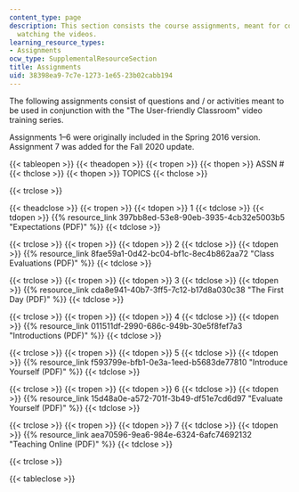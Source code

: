 ```yaml
---
content_type: page
description: This section consists the course assignments, meant for completion after
  watching the videos.
learning_resource_types:
- Assignments
ocw_type: SupplementalResourceSection
title: Assignments
uid: 38398ea9-7c7e-1273-1e65-23b02cabb194
---
```


The following assignments consist of questions and / or activities meant to be used in conjunction with the "The User-friendly Classroom" video training series.

Assignments 1–6 were originally included in the Spring 2016 version. Assignment 7 was added for the Fall 2020 update.

{{< tableopen >}}
{{< theadopen >}}
{{< tropen >}}
{{< thopen >}}
ASSN #
{{< thclose >}}
{{< thopen >}}
TOPICS
{{< thclose >}}

{{< trclose >}}

{{< theadclose >}}
{{< tropen >}}
{{< tdopen >}}
1
{{< tdclose >}}
{{< tdopen >}}
{{% resource_link 397bb8ed-53e8-90eb-3935-4cb32e5003b5 "Expectations (PDF)" %}}
{{< tdclose >}}

{{< trclose >}}
{{< tropen >}}
{{< tdopen >}}
2
{{< tdclose >}}
{{< tdopen >}}
{{% resource_link 8fae59a1-0d42-bc04-bf1c-8ec4b862aa72 "Class Evaluations (PDF)" %}}
{{< tdclose >}}

{{< trclose >}}
{{< tropen >}}
{{< tdopen >}}
3
{{< tdclose >}}
{{< tdopen >}}
{{% resource_link cda8e941-40b7-3ff5-7c12-b17d8a030c38 "The First Day (PDF)" %}}
{{< tdclose >}}

{{< trclose >}}
{{< tropen >}}
{{< tdopen >}}
4
{{< tdclose >}}
{{< tdopen >}}
{{% resource_link 011511df-2990-686c-949b-30e5f8fef7a3 "Introductions (PDF)" %}}
{{< tdclose >}}

{{< trclose >}}
{{< tropen >}}
{{< tdopen >}}
5
{{< tdclose >}}
{{< tdopen >}}
{{% resource_link f593799e-bfb1-0e3a-1eed-b5683de77810 "Introduce Yourself (PDF)" %}}
{{< tdclose >}}

{{< trclose >}}
{{< tropen >}}
{{< tdopen >}}
6
{{< tdclose >}}
{{< tdopen >}}
{{% resource_link 15d48a0e-a572-701f-3b49-df51e7cd6d97 "Evaluate Yourself (PDF)" %}}
{{< tdclose >}}

{{< trclose >}}
{{< tropen >}}
{{< tdopen >}}
7
{{< tdclose >}}
{{< tdopen >}}
{{% resource_link aea70596-9ea6-984e-6324-6afc74692132 "Teaching Online (PDF)" %}}
{{< tdclose >}}

{{< trclose >}}

{{< tableclose >}}